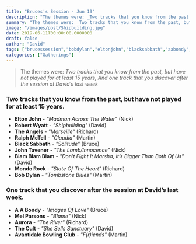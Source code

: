 ```yaml
---
title: "Bruces's Session - Jun 19"
description: "The themes were: _Two tracks that you know from the past, but have not played for at least 15 years, And one track that you discover after the session at David’s last week_"
summary: "The themes were: _Two tracks that you know from the past, but have not played for at least 15 years, And one track that you discover after the session at David’s last week_"
image: "/images/post/Shipbuilding.jpg"
date: 2019-06-11T00:00:00.0000000
draft: false
author: "David"
tags: ["brucessession","bobdylan","eltonjohn","blacksabbath","aabondy","robertwyatt","mondorock","blamblamblam","aurora","thecult","theangels","melparsons","ralphmctell","johntavener","avantidalebowlingclub"]
categories: ["Gatherings"]
---
```

> The themes were: _Two tracks that you know from the past, but have not played for at least 15 years, And one track that you discover after the session at David’s last week_

### Two tracks that you know from the past, but have not played for at least 15 years.
- **Elton John** - _"Madman Across The Water"_ (Nick)
- **Robert Wyatt** - _"Shipbuilding"_ (David)
- **The Angels** - _"Marseille"_ (Richard)
- **Ralph McTell** - _"Claudia"_ (Martin)
- **Black Sabbath** - _"Solitude"_ (Bruce)
- **John Tavener** - _"The Lamb/Innocence"_ (Nick)
- **Blam Blam Blam** - _"Don’t Fight It Marsha, It’s Bigger Than Both Of Us"_ (David)
- **Mondo Rock** - _"State Of The Heart"_ (Richard)
- **Bob Dylan** - _"Tombstone Blues"_ (Martin)

### One track that you discover after the session at David’s last week.  
- **A A Bondy** - _"Images Of Love"_ (Bruce)
- **Mel Parsons** - _"Blame"_ (Nick)
- **Aurora** - _"The River"_ (Richard)
- **The Cult** - _"She Sells Sanctuary"_ (David)
- **Avantidale Bowling Club** - _"F(r)iends"_ (Martin)

